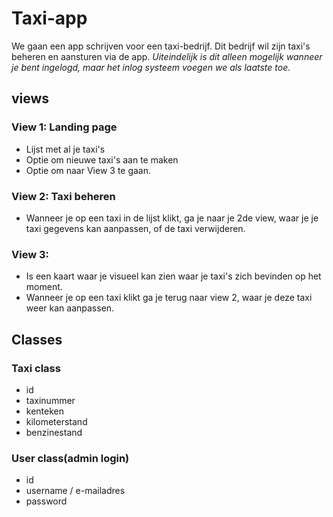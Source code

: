 # Taxi-app

<p>We gaan een app schrijven voor een taxi-bedrijf. Dit bedrijf wil zijn taxi's beheren en aansturen via de app.
<i>Uiteindelijk is dit alleen mogelijk wanneer je bent ingelogd, maar het inlog systeem voegen we als laatste toe.</i></p>

## views

### View 1: Landing page
- Lijst met al je taxi's
- Optie om nieuwe taxi's aan te maken
- Optie om naar View 3 te gaan.

### View 2: Taxi beheren
- Wanneer je op een taxi in de lijst klikt, ga je naar je 2de view, waar je je taxi gegevens kan aanpassen, of de taxi verwijderen.

### View 3:
- Is een kaart waar je visueel kan zien waar je taxi's zich bevinden op het moment.
- Wanneer je op een taxi klikt ga je terug naar view 2, waar je deze taxi weer kan aanpassen.

## Classes

### Taxi class
- id
- taxinummer
- kenteken
- kilometerstand
- benzinestand

### User class(admin login)
- id
- username / e-mailadres
- password